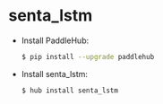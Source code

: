 # senta_lstm
* Install PaddleHub: 

    ```bash
    $ pip install --upgrade paddlehub
    ```

* Install senta_lstm: 

    ```bash
    $ hub install senta_lstm
    ```
